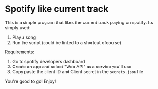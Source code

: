 # Spotify like current track

This is a simple program that likes the current track playing on spotify.
Its simply used:

1. Play a song
2. Run the script (could be linked to a shortcut ofcourse)


Requirements:

1. Go to spotify developers dashboard
2. Create an app and select "Web API" as a service you'll use
3. Copy paste the client ID and Client secret in the `secrets.json` file

You're good to go! Enjoy!
